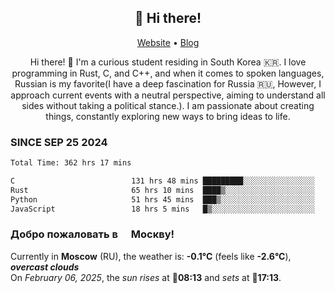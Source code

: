 <h2 align="center">👋 Hi there!</h2>
<p align="center">
  <a href="https://urdekcah.ru">Website</a> •
  <a href="https://urdekcah.blog">Blog</a>
</p>

<p align="center">
  Hi there! 👋 I'm a curious student residing in South Korea 🇰🇷. I love programming in Rust, C, and C++, and when it comes to spoken languages, Russian is my favorite(I have a deep fascination for Russia 🇷🇺, However, I approach current events with a neutral perspective, aiming to understand all sides without taking a political stance.). I am passionate about creating things, constantly exploring new ways to bring ideas to life.
</p>

### SINCE SEP 25 2024
<!--START_SECTION:waka-->
<!--LAST_WAKA_UPDATE:2025-02-05 18:28:10-->
```txt
Total Time: 362 hrs 17 mins

C                          131 hrs 48 mins █████████░░░░░░░░░░░░░░░░   35.45 %
Rust                       65 hrs 10 mins  ████▒░░░░░░░░░░░░░░░░░░░░   17.53 %
Python                     51 hrs 45 mins  ███▒░░░░░░░░░░░░░░░░░░░░░   13.92 %
JavaScript                 18 hrs 5 mins   █▒░░░░░░░░░░░░░░░░░░░░░░░   04.87 %
```
<!--END_SECTION:waka-->

<h3>Добро пожаловать в <img src="https://cdn-icons-png.flaticon.com/512/197/197408.png" width="13"/> Москву!</h3>

<!--START_SECTION:weather:moscow-->
<!--LAST_WEATHER_UPDATE:2025-02-06 03:24:02-->
Currently in **Moscow** (RU), the weather is: **-0.1°C** (feels like **-2.6°C**), ***overcast clouds***<br/>
On *February 06, 2025*, the *sun rises* at 🌅**08:13** and *sets* at 🌇**17:13**.
<!--END_SECTION:weather-->
